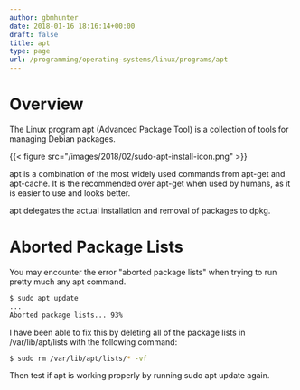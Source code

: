 ```yaml
---
author: gbmhunter
date: 2018-01-16 18:16:14+00:00
draft: false
title: apt
type: page
url: /programming/operating-systems/linux/programs/apt
---
```


# Overview

The Linux program apt (Advanced Package Tool) is a collection of tools for managing Debian packages.

{{< figure src="/images/2018/02/sudo-apt-install-icon.png"  >}}

apt is a combination of the most widely used commands from apt-get and apt-cache. It is the recommended over apt-get when used by humans, as it is easier to use and looks better.

apt delegates the actual installation and removal of packages to dpkg.

# Aborted Package Lists

You may encounter the error "aborted package lists" when trying to run pretty much any apt command.

```sh    
$ sudo apt update
...
Aborted package lists... 93%
```

I have been able to fix this by deleting all of the package lists in /var/lib/apt/lists with the following command:

```sh    
$ sudo rm /var/lib/apt/lists/* -vf
```

Then test if apt is working properly by running sudo apt update again.
